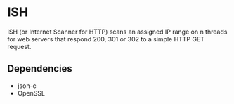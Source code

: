 # ISH
ISH (or Internet Scanner for HTTP) scans an assigned IP range on n threads for web servers that respond 200, 301 or 302 to a simple HTTP GET request.
## Dependencies
- json-c
- OpenSSL

